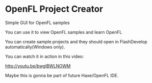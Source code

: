 OpenFL Project Creator
====================

Simple GUI for OpenFL samples

You can use it to view OpenFL samples and learn OpenFL

You can create sample projects and they should open in FlashDevelop automatically(Windows only).

You can watch it in action in this video:

http://youtu.be/bwgIBWLNOWM

Maybe this is gonna be part of future Haxe/OpenFL IDE.

